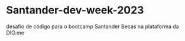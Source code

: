 # Santander-dev-week-2023
desafio de código para o bootcamp Santander Becas na plataforma da DIO.me
